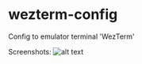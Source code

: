 # wezterm-config
Config to emulator terminal 'WezTerm'

Screenshots:
![alt text](https://imgur.com/a/3yVEF0Q)
